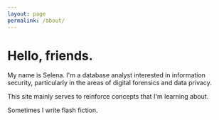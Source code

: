 ```yaml
---
layout: page
permalink: /about/
---
```



# Hello, friends.

My name is Selena. I'm a database analyst interested in information security, particularly in the areas of digital forensics and data privacy.

This site mainly serves to reinforce concepts that I'm learning about.

Sometimes I write flash fiction.
